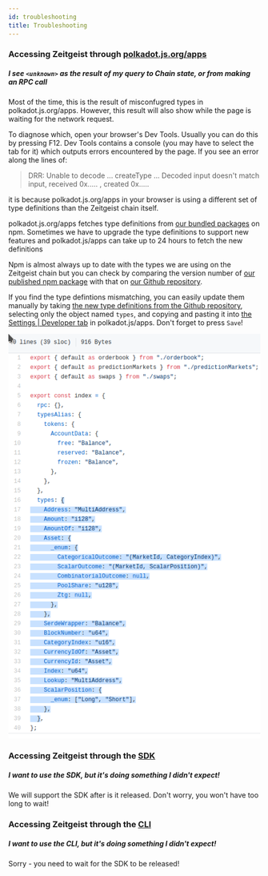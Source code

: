 ```yaml
---
id: troubleshooting
title: Troubleshooting
---
```




### Accessing Zeitgeist through [polkadot.js.org/apps](https://polkadot.js.org/apps/?rpc=wss%3A%2F%2Fbp-rpc.zeitgeist.pm)

##### I see `<unknown>` as the result of my query to Chain state, or from making an RPC call

Most of the time, this is the result of misconfugred types in polkadot.js.org/apps.
However, this result will also show while the page is waiting for the network request.

To diagnose which, open your browser's Dev Tools. Usually you can do this by pressing F12.
Dev Tools contains a console (you may have to select the tab for it) which outputs errors encountered by the page.
If you see an error along the lines of:
> DRR: Unable to decode ... createType ... Decoded input doesn't match input, received 0x..... , created 0x.....

it is because polkadot.js.org/apps in your browser is using a different set of type definitions than the Zeitgeist chain itself.

polkadot.js.org/apps fetches type definitions from [our bundled packages](https://www.npmjs.com/search?q=%40zeitgeistpm) on npm.
Sometimes we have to upgrade the type definitions to support new features and polkadot.js/apps can take up to 24 hours to fetch the new definitions

Npm is almost always up to date with the types we are using on the Zeitgeist chain but you can check by comparing the version number
of [our published npm package](https://www.npmjs.com/package/@zeitgeistpm/type-defs) with that on [our Github repository](https://github.com/zeitgeistpm/tools/blob/main/packages/type-defs/package.json).

If you find the type defintions mismatching, you can easily update them manually by taking [the new type definitions from the Github repository](https://github.com/zeitgeistpm/tools/blob/main/packages/type-defs/src/index.ts), selecting only the object named `types`,
and copying and pasting it into [the Settings | Developer tab](https://polkadot.js.org/apps/?rpc=wss%3A%2F%2Fbp-rpc.zeitgeist.pm#/settings/developer) in polkadot.js/apps.
Don't forget to press `Save`!

![selecting type definitions](./../static/img/type-def_selection.png)



### Accessing Zeitgeist through the [SDK](https://github.com/zeitgeistpm/tools)

##### I want to use the SDK, but it's doing something I didn't expect!

We will support the SDK after is it released. Don't worry, you won't have too long to wait!

### Accessing Zeitgeist through the [CLI](https://github.com/zeitgeistpm/tools)


##### I want to use the CLI, but it's doing something I didn't expect!

Sorry - you need to wait for the SDK to be released!
